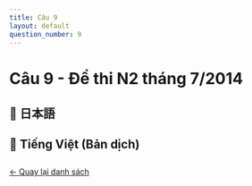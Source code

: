 ```yaml
---
title: Câu 9
layout: default
question_number: 9
---
```


# Câu 9 - Đề thi N2 tháng 7/2014
## 📖 日本語

## 📘 Tiếng Việt (Bản dịch)

<div style="margin-top: 2em;">
  <a href="/exam/n2/2014/">← Quay lại danh sách</a>
</div>